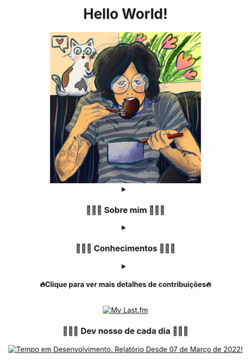 <!-- Olá seja muito bem vindo ao meu README.md🐱! -->

<div align="center">

<h1><strong>Hello World!<!--<a><img src="https://media.giphy.com/media/hvRJCLFzcasrR4ia7z/giphy.gif" width="55px"></a>--></strong></h1>

<!-- Adicionei minha imagem neste endereço do repositório -->
<img src="https://github.com/c-viniciussantos/c-viniciussantos/blob/master/charts/c-viniciussantos.jpg" width=300>

<details align="center">
<summary><h3 align="center">👨🏻‍🚀 Sobre mim 👨🏻‍🚀</h3></summary>
<!-- Icones coletados nos endereços do "src" -->
| <a href="https://www.linkedin.com/in/carlos-vinicius-dos-santos-775b2b141" target="_blank" rel="nofollow">
    <img align="center" alt="C. Vinicius Santos LinkedIn" width="50px" src="https://www.vectorlogo.zone/logos/linkedin/linkedin-icon.svg" />
</a> | 
<a href="https://trailblazer.me/id/c-viniciussantos" target="_blank" rel="nofollow">
    <img align="center" alt="C. Vinicius Santos Trailhead" width="50px" src="https://trailhead.salesforce.com/assets/trailhead-logo-5d3354441b4d8b97f21075b65e2aea266780d45943bbb36796ac25dc7cf4adc9.svg" />
</a> |
<a href="https://www.duolingo.com/profile/c.viniciussantos" target="_blank" rel="nofollow">
    <img align="center" alt="C. Vinicius Santos Trailhead" width="50px" src="https://design.duolingo.com/86230c9ad10d9f08b785.svg" />
</a> |


</details>

<details align="center">
<summary><h3 align="center">👨🏻‍💻 Conhecimentos 👨🏻‍💻</h3></summary>
<h4 align="center">☁️ Universo Salesforce ☁️</h4>

<!-- Badges coletadas neste repositorio: https://github.com/alexandresanlim/Badges4-README.md-Profile -->
![SALESFORCE](https://img.shields.io/badge/Salesforce-00A1E0?style=for-the-badge&logo=Salesforce&logoColor=white)
![APEX](https://img.shields.io/badge/Apex-00A1E0?style=for-the-badge&logo=Salesforce&logoColor=white)
![APEXTest](https://img.shields.io/badge/Apex%20Test-00A1E0?style=for-the-badge&logo=Salesforce&logoColor=white)
![APEXBatch](https://img.shields.io/badge/Apex%20Batch-00A1E0?style=for-the-badge&logo=Salesforce&logoColor=white)
![APEXTrigger](https://img.shields.io/badge/Apex%20Triggers-00A1E0?style=for-the-badge&logo=Salesforce&logoColor=white)
![APEXDebug](https://img.shields.io/badge/Apex%20Debug-00A1E0?style=for-the-badge&logo=Salesforce&logoColor=white)
![LWC](https://img.shields.io/badge/LWC-00A1E0?style=for-the-badge&logo=Salesforce&logoColor=white)
![VisualForce](https://img.shields.io/badge/VisualForce-00A1E0?style=for-the-badge&logo=Salesforce&logoColor=white)
![DataLoader](https://img.shields.io/badge/Data%20Loader-00A1E0?style=for-the-badge&logo=Salesforce&logoColor=white)
![SOQL](https://img.shields.io/badge/SOQL-00A1E0?style=for-the-badge&logo=Salesforce&logoColor=white)
![SLA Automation Process](https://img.shields.io/badge/SLA%20Automation%20Process-00A1E0?style=for-the-badge&logo=Salesforce&logoColor=white)
![Flow Builder](https://img.shields.io/badge/Flow%20Builder-00A1E0?style=for-the-badge&logo=Salesforce&logoColor=white)
![Process Builder](https://img.shields.io/badge/Process%20Builder-00A1E0?style=for-the-badge&logo=Salesforce&logoColor=white)

 <h4 align="center">🖥️ Programação 💻</h4>
 
![Java](https://img.shields.io/badge/Java-ED8B00?style=for-the-badge&logo=java&logoColor=white)
![Spring](https://img.shields.io/badge/Spring-6DB33F?style=for-the-badge&logo=spring&logoColor=white)
![HTML5](https://img.shields.io/badge/HTML5-E34F26?style=for-the-badge&logo=html5&logoColor=white)
![CSS3](https://img.shields.io/badge/CSS3-1572B6?style=for-the-badge&logo=css3&logoColor=white)
![JavaScript](https://img.shields.io/badge/JavaScript-323330?style=for-the-badge&logo=javascript&logoColor=F7DF1E)
![JSON](https://img.shields.io/badge/json-5E5C5C?style=for-the-badge&logo=json&logoColor=white)
![SQL](https://img.shields.io/badge/SQL-F80000?style=for-the-badge&logo=oracle&logoColor=black)
![MongoDB](https://img.shields.io/badge/MongoDB-4EA94B?style=for-the-badge&logo=mongodb&logoColor=white)
![Git](https://img.shields.io/badge/GIT-E44C30?style=for-the-badge&logo=git&logoColor=white)
![Markdown](https://img.shields.io/badge/Markdown-000000?style=for-the-badge&logo=markdown&logoColor=white)
![Bootstrap](https://img.shields.io/badge/Bootstrap-563D7C?style=for-the-badge&logo=bootstrap&logoColor=white)
 
 <h4 align="center">🛠 Ferramentas 🛠</h4>
 
![Eclipse](https://img.shields.io/badge/Eclipse-2C2255?style=for-the-badge&logo=eclipse&logoColor=white)
![SpringBoot](https://img.shields.io/badge/Spring_Boot-F2F4F9?style=for-the-badge&logo=spring-boot)
![VSCodeStudio](https://img.shields.io/badge/Visual_Studio_Code-0078D4?style=for-the-badge&logo=visual%20studio%20code&logoColor=white)
![VSCode](https://img.shields.io/badge/Visual_Studio-5C2D91?style=for-the-badge&logo=visual%20studio&logoColor=white)
![Postman](https://img.shields.io/badge/Postman-FF6C37?style=for-the-badge&logo=Postman&logoColor=white)
![NotePad++](https://img.shields.io/badge/Notepad++-90E59A.svg?style=for-the-badge&logo=notepad%2B%2B&logoColor=black)
![SQLServer](https://img.shields.io/badge/Microsoft_SQL_Server-CC2927?style=for-the-badge&logo=microsoft-sql-server&logoColor=white)
![MySQL](https://img.shields.io/badge/MySQL-005C84?style=for-the-badge&logo=mysql&logoColor=white)
![Trello](https://img.shields.io/badge/Trello-0052CC?style=for-the-badge&logo=trello&logoColor=white)
![GitHub](https://img.shields.io/badge/GitHub-100000?style=for-the-badge&logo=github&logoColor=white)
![BitBucket](https://img.shields.io/badge/Bitbucket-0747a6?style=for-the-badge&logo=bitbucket&logoColor=white)
![GitKraken](https://img.shields.io/badge/GitKraken-179287?style=for-the-badge&logo=GitKraken&logoColor=white)
![Excel](https://img.shields.io/badge/Microsoft_Excel-217346?style=for-the-badge&logo=microsoft-excel&logoColor=white)
![Word](https://img.shields.io/badge/Microsoft_Word-2B579A?style=for-the-badge&logo=microsoft-word&logoColor=white)
![PowerPoint](https://img.shields.io/badge/Microsoft_PowerPoint-B7472A?style=for-the-badge&logo=microsoft-powerpoint&logoColor=white)

</div>   

</details>

<div align="center">
<details align="left">

<summary align="center"><h4>🔥Clique para ver mais detalhes de contribuições🔥</h4></summary>
<!-- Este abaixo eu utilizei este repositorio neste link: https://github.com/anmol098/waka-readme-stats, 
adicionei aos meus repositorios e customizei do meu jeito a tradução, estas informações são atualizadas diariamente as 05:00AM -->
<!-- Criei uma conta no https://wakatime.com e baixei a extensão no VSCode para coletar os dados, o proprio wakatime disponibiliza este abaixo -->

<!--START_SECTION:waka-->
[![wakatime](https://wakatime.com/badge/user/69b3793d-4002-4f84-b226-a36efe0340f7.svg)](https://wakatime.com/@69b3793d-4002-4f84-b226-a36efe0340f7)

![Profile Views](http://img.shields.io/badge/Visualizac%C3%B5es%20do%20perfil-0-blue)

![Lines of code](https://img.shields.io/badge/Estudando%20com%20GitHub%20eu%20ja%20escrevi-43%20Mil%20linhas%20de%20c%C3%B3digo-blue)

**🐱 Meus dados no GitHub** 

> 🏆 11 Contribuições no ano de 2023
 > 
> 📦 56.2 kB Usado no armazenamento do GitHub 
 > 
> 💼 Aberto para contratação
 > 
> 📜 19 Repositórios Públicos 
 > 
> 🔑 4 Repositórios Privados  
 > 
**Eu sou Noturno 🦉** 

```text
🌞 Manhã      1 commits      ⣀⣀⣀⣀⣀⣀⣀⣀⣀⣀⣀⣀⣀⣀⣀⣀⣀⣀⣀⣀⣀⣀⣀⣀⣀   0.99% 
🌆 Tarde      46 commits     ⣿⣿⣿⣿⣿⣿⣿⣿⣿⣿⣿⣀⣀⣀⣀⣀⣀⣀⣀⣀⣀⣀⣀⣀⣀   45.54% 
🌃 Noite      39 commits     ⣿⣿⣿⣿⣿⣿⣿⣿⣿⣀⣀⣀⣀⣀⣀⣀⣀⣀⣀⣀⣀⣀⣀⣀⣀   38.61% 
🌙 Madrugada  15 commits     ⣿⣿⣿⣀⣀⣀⣀⣀⣀⣀⣀⣀⣀⣀⣀⣀⣀⣀⣀⣀⣀⣀⣀⣀⣀   14.85%

```
📅 **Sou mais produtivo na Quarta-Feira** 

```text
Segunda-Feira 16 commits     ⣿⣿⣿⣿⣀⣀⣀⣀⣀⣀⣀⣀⣀⣀⣀⣀⣀⣀⣀⣀⣀⣀⣀⣀⣀   15.84% 
Terça-Feira   7 commits      ⣿⣀⣀⣀⣀⣀⣀⣀⣀⣀⣀⣀⣀⣀⣀⣀⣀⣀⣀⣀⣀⣀⣀⣀⣀   6.93% 
Quarta-Feira  54 commits     ⣿⣿⣿⣿⣿⣿⣿⣿⣿⣿⣿⣿⣿⣀⣀⣀⣀⣀⣀⣀⣀⣀⣀⣀⣀   53.47% 
Quinta-Feira  2 commits      ⣀⣀⣀⣀⣀⣀⣀⣀⣀⣀⣀⣀⣀⣀⣀⣀⣀⣀⣀⣀⣀⣀⣀⣀⣀   1.98% 
Sexta-Feira   9 commits      ⣿⣿⣀⣀⣀⣀⣀⣀⣀⣀⣀⣀⣀⣀⣀⣀⣀⣀⣀⣀⣀⣀⣀⣀⣀   8.91% 
Sábado        2 commits      ⣀⣀⣀⣀⣀⣀⣀⣀⣀⣀⣀⣀⣀⣀⣀⣀⣀⣀⣀⣀⣀⣀⣀⣀⣀   1.98% 
Domingo       11 commits     ⣿⣿⣀⣀⣀⣀⣀⣀⣀⣀⣀⣀⣀⣀⣀⣀⣀⣀⣀⣀⣀⣀⣀⣀⣀   10.89%

```


📊 **Esta semana eu gastei meu tempo em** 

```text
⌚︎ Fuso horário: America/Sao_Paulo

💬 Linguagens de Programação: 
Nenhuma atividade rastreada esta semana

🔥 Editores: 
Nenhuma atividade rastreada esta semana

```


 Última atualização em 12/08/2023 05:11:21 GMT-3
<!--END_SECTION:waka-->

<!-- criei com as instruções deste link: https://github.com/Ashutosh00710/github-readme-activity-graph -->

[![GitHub graph](https://github-readme-activity-graph.vercel.app/graph?username=c-viniciussantos&theme=react-dark&custom_title=C.%20Vinicius%20Santos%20%20-%20Commits%20dos%20%C3%9Altimos%2031%20Dias!)](https://github-readme-activity-graph.vercel.app/graph?username=c-viniciussantos&theme=react-dark&custom_title=C.%20Vinicius%20Santos%20%20-%20Commits%20dos%20%C3%9Altimos%2031%20Dias!)
    

<div align="center" width=70>
  <a href="https://wakatime.com/@c_viniciussantos">
    <img align="center" 
         src="https://github-readme-stats.vercel.app/api/wakatime?username=c_viniciussantos&theme=radical&hide_border=true&hide=Other,Trailhead,Ignore&custom_title=Meu%20dia%20a%20dia%20desde%20Mar%C3%A7o%20de%202022"
         title="Tempo em Desenvolvimento. Relatório Desde 07 de Março de 2022!"/>
  </a><br>
  <a href="https://github.com/c-viniciussantos/">
    <img 
         align="center" 
         width=420
         src="https://streak-stats.demolab.com/?user=c-viniciussantos&hide_border=true&ring=FF8400&fire=FF8400&currStreakLabel=FF8400&locale=pt-br&theme=radical&date_format=j%20M%5B%20Y%5D"
         title="Linguagens exploradas"/><br>
         <a href="https://streak-stats.demolab.com/?user=c-viniciussantos&hide_border=true&ring=FF8400&fire=FF8400&currStreakLabel=FF8400&locale=pt-br&theme=radical&date_format=j%20M%5B%20Y%5D">
             <img
             align="center" 
             width=420
             src="https://time-dev-vinicius-santos.vercel.app/api/top-langs/?username=c-viniciussantos&langs_count=10&theme=radical&hide_border=true&custom_title=Linguagens%20dos%20Reposit%C3%B3rios&layout=compact&include_all_commits=true"
             title="Dias de contribuição"/>
        </a>
      </a>
</div>

</details>
</div>

<div align="center">

<!-- Créditos: https://github.com/JeffreyCA/lastfm-recently-played-readme - Realizei um deploy no vercel conectado para realizar a tradução dos textos basicos-->
[![My Last.fm](https://lastfm-recentemente-reproduzidas-readme.vercel.app/api?user=magrinchavoso&count=1&loved=true&loved_style=4)](https://lastfm-recentemente-reproduzidas-readme.vercel.app/api?user=magrinchavoso&count=10&loved=true&loved_style=4)

</div>
<div align="center" width=100%>
  <h3 align="center">👨🏻‍💻 Dev nosso de cada dia 👨🏻‍💻</h3>
  <a href="https://wakatime.com/@c_viniciussantos">
    <img align="center" 
         src="https://wakatime.com/share/@c_viniciussantos/eaf11038-a69c-4c58-9f8d-3ac28570d2b3.svg"
         title="Tempo em Desenvolvimento. Relatório Desde 07 de Março de 2022!"/>
  </a>
</div>
